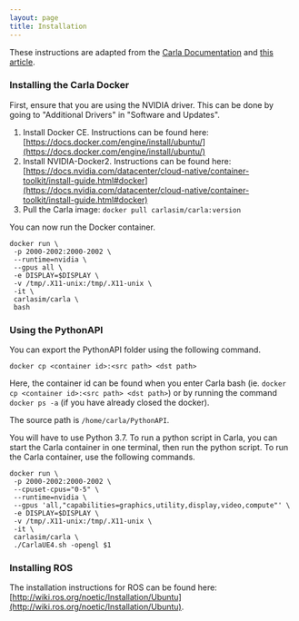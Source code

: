 ```yaml
---
layout: page
title: Installation
---
```


These instructions are adapted from the [Carla Documentation](https://carla.readthedocs.io/en/latest/build_docker/) and [this article](https://antc2lt.medium.com/carla-on-ubuntu-20-04-with-docker-5c2ccdfe2f71).

### Installing the Carla Docker

First, ensure that you are using the NVIDIA driver. This can be done by going to "Additional Drivers" in "Software and Updates".

1. Install Docker CE. Instructions can be found here: [https://docs.docker.com/engine/install/ubuntu/](https://docs.docker.com/engine/install/ubuntu/)
2. Install NVIDIA-Docker2. Instructions can be found here:[https://docs.nvidia.com/datacenter/cloud-native/container-toolkit/install-guide.html#docker](https://docs.nvidia.com/datacenter/cloud-native/container-toolkit/install-guide.html#docker)
3. Pull the Carla image: `docker pull carlasim/carla:version`

You can now run the Docker container.
```
docker run \
 -p 2000-2002:2000-2002 \
 --runtime=nvidia \
 --gpus all \
 -e DISPLAY=$DISPLAY \
 -v /tmp/.X11-unix:/tmp/.X11-unix \
 -it \
 carlasim/carla \
 bash
```

### Using the PythonAPI

You can export the PythonAPI folder using the following command.
```
docker cp <container id>:<src path> <dst path>
```

Here, the container id can be found when you enter Carla bash (ie. `docker cp <container id>:<src path> <dst path>`) or by running the command `docker ps -a` (if you have already closed the docker).

The source path is `/home/carla/PythonAPI`.

You will have to use Python 3.7. To run a python script in Carla, you can start the Carla container in one terminal, then run the python script. To run the Carla container, use the following commands.
```
docker run \
 -p 2000-2002:2000-2002 \
 --cpuset-cpus="0-5" \
 --runtime=nvidia \
 --gpus 'all,"capabilities=graphics,utility,display,video,compute"' \
 -e DISPLAY=$DISPLAY \
 -v /tmp/.X11-unix:/tmp/.X11-unix \
 -it \
 carlasim/carla \
 ./CarlaUE4.sh -opengl $1
```

### Installing ROS

The installation instructions for ROS can be found here: [http://wiki.ros.org/noetic/Installation/Ubuntu](http://wiki.ros.org/noetic/Installation/Ubuntu).

